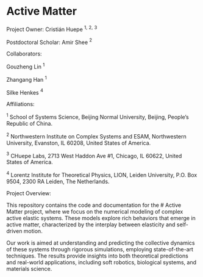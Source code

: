 # Active Matter

Project Owner: 
Cristián Huepe $^{1,}$ $^{2,}$ $^3$

Postdoctoral Scholar: 
Amir Shee $^2$

Collaborators: 

Gouzheng Lin $^1$

Zhangang Han $^1$

Silke Henkes $^4$



Affiliations:

$^1$ School of Systems Science, Beijing Normal University, Beijing, People’s Republic of China.

$^2$ Northwestern Institute on Complex Systems and ESAM, Northwestern University, Evanston, IL 60208, United States of America.

$^3$ CHuepe Labs, 2713 West Haddon Ave #1, Chicago, IL 60622, United States of America.

$^4$ Lorentz Institute for Theoretical Physics, LION, Leiden University, P.O. Box 9504, 2300 RA Leiden, The Netherlands.

Project Overview:

This repository contains the code and documentation for the # Active Matter project, where we focus on the numerical modeling of complex active elastic systems. These models explore rich behaviors that emerge in active matter, characterized by the interplay between elasticity and self-driven motion.

Our work is aimed at understanding and predicting the collective dynamics of these systems through rigorous simulations, employing state-of-the-art techniques. The results provide insights into both theoretical predictions and real-world applications, including soft robotics, biological systems, and materials science.

